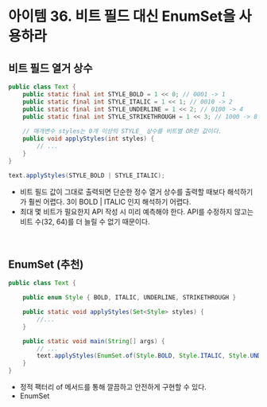 # 아이템 36. 비트 필드 대신 EnumSet을 사용하라

## 비트 필드 열거 상수
```java
public class Text {
    public static final int STYLE_BOLD = 1 << 0; // 0001 -> 1
    public static final int STYLE_ITALIC = 1 << 1; // 0010 -> 2
    public static final int STYLE_UNDERLINE = 1 << 2; // 0100 -> 4
    public static final int STYLE_STRIKETHROUGH = 1 << 3; // 1000 -> 8
    
    // 매개변수 styles는 0개 이상의 STYLE_ 상수를 비트별 OR한 값이다.
    public void applyStyles(int styles) {
        // ...
    }
}
```
```java
text.applyStyles(STYLE_BOLD | STYLE_ITALIC);
```
* 비트 필드 값이 그대로 출력되면 단순한 정수 열거 상수를 출력할 때보다 해석하기가 훨씬 어렵다. 3이 BOLD | ITALIC 인지 해석하기 어렵다.
* 최대 몇 비트가 필요한지 API 작성 시 미리 예측해야 한다. API를 수정하지 않고는 비트 수(32, 64)를 더 늘릴 수 없기 때문이다.

<br>

## EnumSet (추천)
```java
public class Text {

    public enum Style { BOLD, ITALIC, UNDERLINE, STRIKETHROUGH }

    public static void applyStyles(Set<Style> styles) {
        //...
    }

    public static void main(String[] args) {
        // ...
        text.applyStyles(EnumSet.of(Style.BOLD, Style.ITALIC, Style.UNDERLINE));
    }
}
```
* 정적 팩터리 of 메서드를 통해 깔끔하고 안전하게 구현할 수 있다.
* EnumSet<Style> 보다 이왕이면 인터페이스인 Set<Style>로 받는 게 일반적으로 좋은 습관이다. 클라이언트가 다른 Set 구현체를 넘기더라도 처리할 수 있다.

